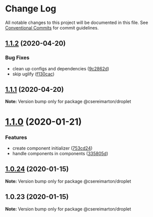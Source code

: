 # Change Log

All notable changes to this project will be documented in this file.
See [Conventional Commits](https://conventionalcommits.org) for commit guidelines.

## [1.1.2](https://github.com/NuttyYokel/droplet/compare/@csereimarton/droplet@1.1.1...@csereimarton/droplet@1.1.2) (2020-04-20)


### Bug Fixes

* clean up configs and dependencies ([9c2862d](https://github.com/NuttyYokel/droplet/commit/9c2862d155314fef3ac3a2ff63ae0c0aaaaaa99e))
* skip uglify ([f130cac](https://github.com/NuttyYokel/droplet/commit/f130cac61e1cbc3cfc43bdf2ac9a3d20d880763a))





## [1.1.1](https://github.com/NuttyYokel/droplet/compare/@csereimarton/droplet@1.1.0...@csereimarton/droplet@1.1.1) (2020-04-20)

**Note:** Version bump only for package @csereimarton/droplet





# [1.1.0](https://github.com/NuttyYokel/droplet/compare/@csereimarton/droplet@1.0.24...@csereimarton/droplet@1.1.0) (2020-01-21)


### Features

* create component initializer ([753cd24](https://github.com/NuttyYokel/droplet/commit/753cd24097d6708bf07035af2278d1a62b4a6230))
* handle components in components ([335805d](https://github.com/NuttyYokel/droplet/commit/335805d49270cd2fe380380d5b10f851a73eb76f))





## [1.0.24](https://github.com/NuttyYokel/droplet/compare/@csereimarton/droplet@1.0.23...@csereimarton/droplet@1.0.24) (2020-01-15)

**Note:** Version bump only for package @csereimarton/droplet





## 1.0.23 (2020-01-15)

**Note:** Version bump only for package @csereimarton/droplet

